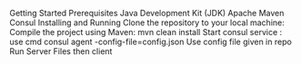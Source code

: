 Getting Started
Prerequisites
Java Development Kit (JDK) 
Apache Maven
Consul
Installing and Running
Clone the repository to your local machine:
Compile the project using Maven: mvn clean install
Start consul service : use cmd consul agent -config-file=config.json
Use config file given in repo 
Run Server Files then client
